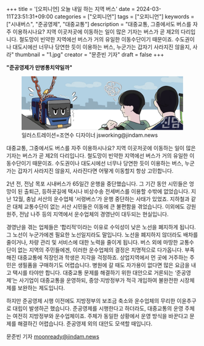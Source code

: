 +++
title = '[오피니언] 오늘 내일 하는 지역 버스'
date = 2024-03-11T23:51:31+09:00
categories = ["오피니언"]
tags = ["오피니언"]
keywords = ["시내버스", "준공영제", "대중교통"]
description = "대중교통, 그중에서도 버스를 자주 이용하시나요? 지역 이곳저곳에 이동하는 일이 많은 기자는 버스가 곧 제2의 다리입니다. 철도망이 빈약한 지역에선 버스가 거의 유일한 이동수단이기 때문이죠. 수도권이나 대도시에선 너무나 당연한 듯이 이용하는 버스, 누군가는 갑자기 사라지진 않을지, 사라"
thumbnail = "1.jpg"
creator = "문준빈 기자"
draft = false
+++

**"준공영제가 만병통치약일까"**

<figure>
  <img src="1.jpg" alt="no image" />
  <figcaption>일러스트레이션=조연수 디자이너 jsworking@jindam.news</figcaption>
</figure>


대중교통, 그중에서도 버스를 자주 이용하시나요? 지역 이곳저곳에 이동하는 일이 많은 기자는 버스가 곧 제2의 다리입니다. 철도망이 빈약한 지역에선 버스가 거의 유일한 이동수단이기 때문이죠. 수도권이나 대도시에선 너무나 당연한 듯이 이용하는 버스, 누군가는 갑자기 사라지진 않을지, 사라진다면 어떻게 이동할지 항상 고민합니다.

2년 전, 전남 목포 시내버스가 65일간 운행을 중단했습니다. 그 기간 동안 시민들은 엉망이 된 출퇴근, 등하굣길에 택시나 비상수송 전세버스를 이용할 수밖에 없었습니다. 지난 12월, 충남 서산의 운수업체 ‘서령버스’가 운행 중단하는 사태가 있었죠. 지하철과 같은 대체 교통수단이 없는 서산 시민들은 이동에 큰 불편함을 겪었습니다. 이외에도 강원 원주, 전남 나주 등의 지역에서 운수업체의 경영난이 대두되는 현실입니다.

경영난을 겪는 업체들은 ‘합리적’이라는 이유로 수익성이 낮은 노선을 폐지하게 됩니다. 그 노선이 누군가에겐 필요한 노선일지라도 말입니다. 노선을 폐지하지 않더라도 배차를 줄이거나, 차량 관리 및 서비스에 대한 노력을 줄이게 됩니다. 버스 외에 마땅한 교통수단이 없는 지역의 주민들에겐, 이러한 운수업체의 결정은 치명적으로 다가옵니다. 부족해진 대중교통에 직장인과 학생은 지각을 걱정하죠. 상업지역에서 먼 곳에 거주하는 주민은 생필품을 구매하기도 어렵습니다. 병원에 갈 때도 자가용이 없다면 많은 요금을 내고 택시를 타야만 합니다. 대중교통 문제를 해결하기 위한 대안으로 거론되는 ‘준공영제’는 사기업이 대중교통을 운영하되, 중앙·지방정부가 적극 개입하여 불완전한 시장체제를 보완하는 제도입니다.

하지만 준공영제 시행 이전에도 지방정부의 보조금 축소와 운수업체의 무리한 이윤추구로 대립이 발생하곤 했습니다. 준공영제를 시행한다고 하더라도, 대중교통의 운영 주체는 여전히 지방정부와 운수업체이죠. 주체가 동일한 상황에서 운영 방식을 바꾼다고 문제를 해결하긴 어렵습니다. 준공영제 외의 대안도 모색할 때입니다.

문준빈 기자 moonready@jindam.news


